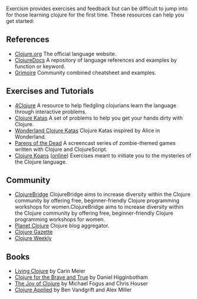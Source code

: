 Exercism provides exercises and feedback but can be difficult to jump into for
those learning clojure for the first time. These resources can help you get
started:

## References
* [Clojure.org][]
  The official language website.
* [ClojureDocs][]
  A repository of language references and examples by function or keyword.
* [Grimoire][]
  Community combined cheatsheet and examples.

[Clojure.org]: http://clojure.org
[ClojureDocs]: https://clojuredocs.org
[Grimoire]: http://grimoire.arrdem.com


## Exercises and Tutorials
* [4Clojure][]
  A resource to help fledgling clojurians learn the language
  through interactive problems.
* [Clojure Katas][]
  A set of problems to help you get your hands dirty with Clojure.
* [Wonderland Clojure Katas][Wonderland]
  Clojure Katas inspired by Alice in Wonderland.
* [Parens of the Dead][PotD]
  A screencast series of zombie-themed games
  written with Clojure and ClojureScript.
* [Clojure Koans][] ([online][ClojureScript Koans])
  Exercises meant to initiate you to the mysteries of the Clojure language.

[4Clojure]: http://www.4clojure.com
[Clojure Katas]: http://clojurekatas.org
[Wonderland]: https://github.com/gigasquid/wonderland-clojure-katas
[PotD]: http://www.parens-of-the-dead.com
[Clojure Koans]: http://clojurekoans.com
[ClojureScript Koans]: http://clojurescriptkoans.com


## Community
* [ClojureBridge][]
  ClojureBridge aims to increase diversity within the Clojure community by
  offering free, beginner-friendly Clojure programming workshops for
  women.ClojureBridge aims to increase diversity within the Clojure community by
  offering free, beginner-friendly Clojure programming workshops for women.
* [Planet Clojure][]
  Clojure blog aggregator.
* [Clojure Gazette][]
* [Clojure Weekly][]

[ClojureBridge]: http://www.clojurebridge.org
[Planet Clojure]: http://planet.clojure.in
[Clojure Gazette]: http://www.clojuregazette.com
[Clojure Weekly]: http://reborg.tumblr.com


## Books
* [Living Clojure][] by Carin Meier
* [Clojure for the Brave and True][] by Daniel Higginbotham
* [The Joy of Clojure][JoC] by Michael Fogus and Chris Houser
* [Clojure Applied][] by Ben Vandgrift and Alex Miller

[Living Clojure]: http://shop.oreilly.com/product/0636920034292.do
[Clojure for the Brave and True]: http://www.braveclojure.com
[JoC]: https://www.manning.com/books/the-joy-of-clojure-second-edition
[Clojure Applied]: https://pragprog.com/book/vmclojeco/clojure-applied
